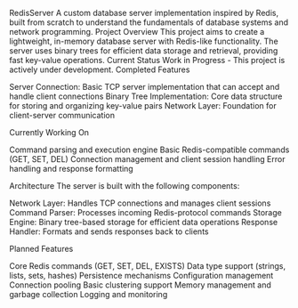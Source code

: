 RedisServer
A custom database server implementation inspired by Redis, built from scratch to understand the fundamentals of database systems and network programming.
 Project Overview
This project aims to create a lightweight, in-memory database server with Redis-like functionality. The server uses binary trees for efficient data storage and retrieval, providing fast key-value operations.
 Current Status
Work in Progress - This project is actively under development.
 Completed Features

Server Connection: Basic TCP server implementation that can accept and handle client connections
Binary Tree Implementation: Core data structure for storing and organizing key-value pairs
Network Layer: Foundation for client-server communication

 Currently Working On

Command parsing and execution engine
Basic Redis-compatible commands (GET, SET, DEL)
Connection management and client session handling
Error handling and response formatting

 Architecture
The server is built with the following components:

Network Layer: Handles TCP connections and manages client sessions
Command Parser: Processes incoming Redis-protocol commands
Storage Engine: Binary tree-based storage for efficient data operations
Response Handler: Formats and sends responses back to clients

 Planned Features

 Core Redis commands (GET, SET, DEL, EXISTS)
 Data type support (strings, lists, sets, hashes)
 Persistence mechanisms
 Configuration management
 Connection pooling
 Basic clustering support
 Memory management and garbage collection
 Logging and monitoring

